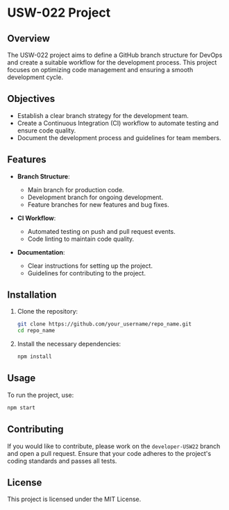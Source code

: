 # USW-022 Project

## Overview

The USW-022 project aims to define a GitHub branch structure for DevOps and create a suitable workflow for the development process. This project focuses on optimizing code management and ensuring a smooth development cycle.

## Objectives

- Establish a clear branch strategy for the development team.
- Create a Continuous Integration (CI) workflow to automate testing and ensure code quality.
- Document the development process and guidelines for team members.

## Features

- **Branch Structure**: 
  - Main branch for production code.
  - Development branch for ongoing development.
  - Feature branches for new features and bug fixes.

- **CI Workflow**: 
  - Automated testing on push and pull request events.
  - Code linting to maintain code quality.

- **Documentation**: 
  - Clear instructions for setting up the project.
  - Guidelines for contributing to the project.

## Installation

1. Clone the repository:
   ```bash
   git clone https://github.com/your_username/repo_name.git
   cd repo_name
   ```

2. Install the necessary dependencies:
   ```bash
   npm install
   ```

## Usage

To run the project, use:
```bash
npm start
```

## Contributing

If you would like to contribute, please work on the `developer-USW22` branch and open a pull request. Ensure that your code adheres to the project's coding standards and passes all tests.

## License

This project is licensed under the MIT License.
